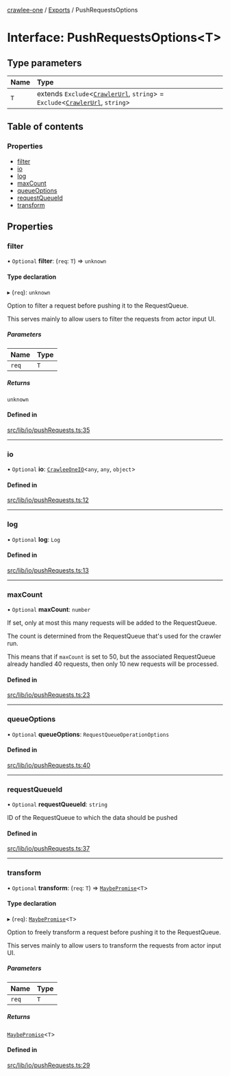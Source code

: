 [crawlee-one](../README.md) / [Exports](../modules.md) / PushRequestsOptions

# Interface: PushRequestsOptions<T\>

## Type parameters

| Name | Type |
| :------ | :------ |
| `T` | extends `Exclude`<[`CrawlerUrl`](../modules.md#crawlerurl), `string`\> = `Exclude`<[`CrawlerUrl`](../modules.md#crawlerurl), `string`\> |

## Table of contents

### Properties

- [filter](PushRequestsOptions.md#filter)
- [io](PushRequestsOptions.md#io)
- [log](PushRequestsOptions.md#log)
- [maxCount](PushRequestsOptions.md#maxcount)
- [queueOptions](PushRequestsOptions.md#queueoptions)
- [requestQueueId](PushRequestsOptions.md#requestqueueid)
- [transform](PushRequestsOptions.md#transform)

## Properties

### filter

• `Optional` **filter**: (`req`: `T`) => `unknown`

#### Type declaration

▸ (`req`): `unknown`

Option to filter a request before pushing it to the RequestQueue.

This serves mainly to allow users to filter the requests from actor input UI.

##### Parameters

| Name | Type |
| :------ | :------ |
| `req` | `T` |

##### Returns

`unknown`

#### Defined in

[src/lib/io/pushRequests.ts:35](https://github.com/JuroOravec/crawlee-one/blob/a1c29c5/src/lib/io/pushRequests.ts#L35)

___

### io

• `Optional` **io**: [`CrawleeOneIO`](CrawleeOneIO.md)<`any`, `any`, `object`\>

#### Defined in

[src/lib/io/pushRequests.ts:12](https://github.com/JuroOravec/crawlee-one/blob/a1c29c5/src/lib/io/pushRequests.ts#L12)

___

### log

• `Optional` **log**: `Log`

#### Defined in

[src/lib/io/pushRequests.ts:13](https://github.com/JuroOravec/crawlee-one/blob/a1c29c5/src/lib/io/pushRequests.ts#L13)

___

### maxCount

• `Optional` **maxCount**: `number`

If set, only at most this many requests will be added to the RequestQueue.

The count is determined from the RequestQueue that's used for the crawler run.

This means that if `maxCount` is set to 50, but the
associated RequestQueue already handled 40 requests, then only 10 new requests
will be processed.

#### Defined in

[src/lib/io/pushRequests.ts:23](https://github.com/JuroOravec/crawlee-one/blob/a1c29c5/src/lib/io/pushRequests.ts#L23)

___

### queueOptions

• `Optional` **queueOptions**: `RequestQueueOperationOptions`

#### Defined in

[src/lib/io/pushRequests.ts:40](https://github.com/JuroOravec/crawlee-one/blob/a1c29c5/src/lib/io/pushRequests.ts#L40)

___

### requestQueueId

• `Optional` **requestQueueId**: `string`

ID of the RequestQueue to which the data should be pushed

#### Defined in

[src/lib/io/pushRequests.ts:37](https://github.com/JuroOravec/crawlee-one/blob/a1c29c5/src/lib/io/pushRequests.ts#L37)

___

### transform

• `Optional` **transform**: (`req`: `T`) => [`MaybePromise`](../modules.md#maybepromise)<`T`\>

#### Type declaration

▸ (`req`): [`MaybePromise`](../modules.md#maybepromise)<`T`\>

Option to freely transform a request before pushing it to the RequestQueue.

This serves mainly to allow users to transform the requests from actor input UI.

##### Parameters

| Name | Type |
| :------ | :------ |
| `req` | `T` |

##### Returns

[`MaybePromise`](../modules.md#maybepromise)<`T`\>

#### Defined in

[src/lib/io/pushRequests.ts:29](https://github.com/JuroOravec/crawlee-one/blob/a1c29c5/src/lib/io/pushRequests.ts#L29)
